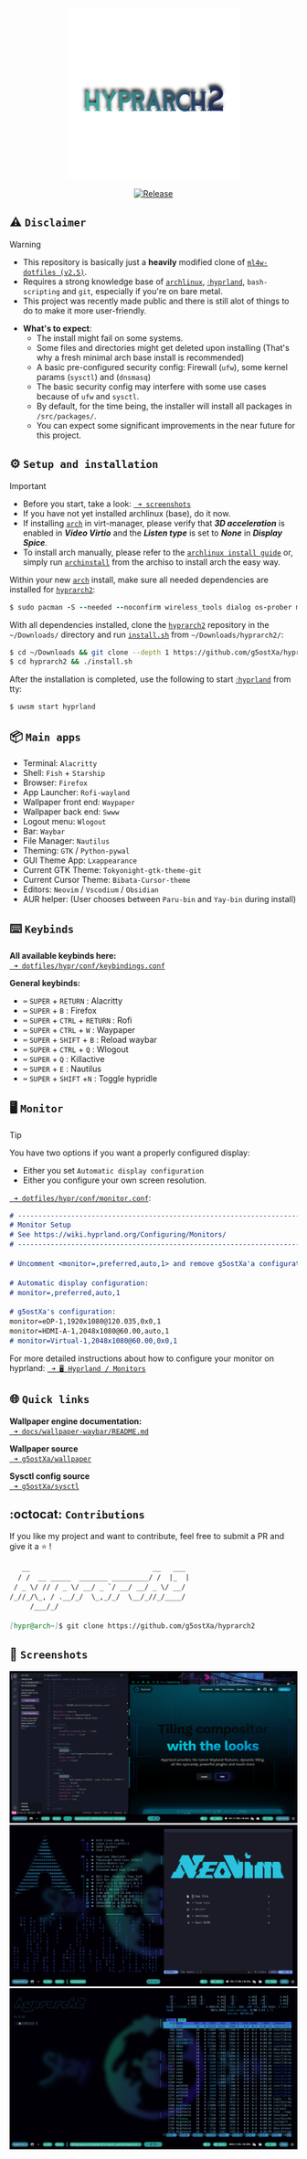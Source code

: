 <div align="center">
<img src="/assets/logos/IMG_3279.png" width="300" height="300"/>
</div>

<div align="center">

[![Release](https://img.shields.io/badge/Latest_Release-v1.3.1-blue.svg)](/releases/tag/v1.3.1)
</div>

## ⚠️ `Disclaimer`
> [!WARNING]
> - This repository is basically just a **heavily** modified clone of [`ml4w-dotfiles (v2.5)`](https://github.com/mylinuxforwork/dotfiles).
> - Requires a strong knowledge base of [`archlinux`](https://archlinux.org), [`💧hyprland`](https://hyprland.org), `bash-scripting` and `git`, especially if you're on bare metal.
> - This project was recently made public and there is still alot of things to do to make it more user-friendly.

- **What's to expect**:
  - The install might fail on some systems.
  - Some files and directories might get deleted upon installing (That's why a fresh minimal arch base install is recommended)
  - A basic pre-configured security config: Firewall (`ufw`), some kernel params (`sysctl`) and (`dnsmasq`)
  - The basic security config may interfere with some use cases because of `ufw` and `sysctl`.
  - By default, for the time being,  the installer will install all packages in `/src/packages/`.
  - You can expect some significant improvements in the near future for this project. 

## ⚙️ `Setup and installation`
> [!IMPORTANT]
> - Before you start, take a look: [` ➜ screenshots`](https://github.com/g5ostXa/hyprarch2#-screenshots)
> - If you have not yet installed archlinux (base), do it now.
> - If installing [`arch`](https://archlinux.org/) in virt-manager, please verify that **_3D acceleration_** is enabled in **_Video Virtio_** and the **_Listen type_** is set to **_None_** in **_Display Spice_**.
> - To install arch manually, please refer to the [`archlinux install guide`](https://wiki.archlinux.org/title/Installation_guide) or, simply run [`archinstall`](https://github.com/archlinux/archinstall) from the archiso to install arch the easy way.

Within your new [`arch`](https://archlinux.org/) install, make sure all needed dependencies are installed for [`hyprarch2`](/):
```ruby
$ sudo pacman -S --needed --noconfirm wireless_tools dialog os-prober mtools dosfstools base-devel git reflector xdg-utils xdg-user-dirs gum figlet dnsmasq vim openssh
```

 With all dependencies installed, clone the [`hyprarch2`](/) repository in the `~/Downloads/` directory and run [`install.sh`](/install.sh) from `~/Downloads/hyprarch2/`:
```bash
$ cd ~/Downloads && git clone --depth 1 https://github.com/g5ostXa/hyprarch2.git
$ cd hyprarch2 && ./install.sh
```

After the installation is completed, use the following to start [`💧hyprland`](https://hyprland.org) from tty:
```ruby
$ uwsm start hyprland
```

## 📦 `Main apps`
- Terminal: `Alacritty`
- Shell: `Fish` + `Starship`
- Browser: `Firefox`
- App Launcher: `Rofi-wayland`
- Wallpaper front end: `Waypaper`
- Wallpaper back end: `Swww`
- Logout menu: `Wlogout`
- Bar: `Waybar`
- File Manager: `Nautilus`
- Theming: `GTK` / `Python-pywal`
- GUI Theme App: `Lxappearance`
- Current GTK Theme: `Tokyonight-gtk-theme-git`
- Current Cursor Theme: `Bibata-Cursor-theme`
- Editors: `Neovim` / `Vscodium` / `Obsidian`
- AUR helper: (User chooses between `Paru-bin` and `Yay-bin` during install)

## ⌨️ `Keybinds`
**All available keybinds here:**\
[` ➜ dotfiles/hypr/conf/keybindings.conf`](/dotfiles/hypr/conf/keybindings.conf)

**General keybinds:**
- `⌨️` `SUPER` + `RETURN` : Alacritty
- `⌨️` `SUPER` + `B` : Firefox
- `⌨️` `SUPER` + `CTRL` + `RETURN` : Rofi
- `⌨️` `SUPER` + `CTRL` + `W` : Waypaper 
- `⌨️` `SUPER` + `SHIFT` + `B` : Reload waybar 
- `⌨️` `SUPER` + `CTRL` + `Q` : Wlogout
- `⌨️` `SUPER` + `Q` : Killactive
- `⌨️` `SUPER` + `E` : Nautilus
- `⌨️` `SUPER` + `SHIFT` +`N` : Toggle hypridle

## 🖥️ `Monitor`
> [!TIP]
> You have two options if you want a properly configured display:
> - Either you set `Automatic display configuration` 
> - Either you configure your own screen resolution.

[` ➜ dotfiles/hypr/conf/monitor.conf`](/dotfiles/hypr/conf/monitor.conf):
```md
# -------------------------------------------------------------------------------------
# Monitor Setup
# See https://wiki.hyprland.org/Configuring/Monitors/
# -------------------------------------------------------------------------------------

# Uncomment <monitor=,preferred,auto,1> and remove g5ostXa'a configuration if you want to use Automatic display configuration.

# Automatic display configuration:
# monitor=,preferred,auto,1

# g5ostXa's configuration:
monitor=eDP-1,1920x1080@120.035,0x0,1
monitor=HDMI-A-1,2048x1080@60.00,auto,1
# monitor=Virtual-1,2048x1080@60.00,0x0,1
```
For more detailed instructions about how to configure your monitor on hyprland: [` ➜ 🖥️ Hyprland / Monitors`](https://wiki.hyprland.org/Configuring/Monitors)

## 🌐 `Quick links`
**Wallpaper engine documentation:**\
[` ➜ docs/wallpaper-waybar/README.md`](/docs/wallpaper-waybar/README.md)

**Wallpaper source**\
[` ➜ g5ostXa/wallpaper`](https://github.com/g5ostXa/wallpaper)

**Sysctl config source**\
[` ➜ g5ostXa/sysctl`](https://github.com/g5ostXa/sysctl)

## :octocat: `Contributions`
If you like my project and want to contribute, feel free to submit a PR and give it a ⭐ !
```md
   __                              __   ___
  / /  __ _____  _______ _________/ /  |_  |
 / _ \/ // / _ \/ __/ _ `/ __/ __/ _ \/ __/
/_//_/\_, / .__/_/  \_,_/_/  \__/_//_/____/
     /___/_/

[hypr@arch~]$ git clone https://github.com/g5ostXa/hyprarch2
```

## 📸 `Screenshots`
<img src="/docs/screenshots/screenshot-20241201-164323.png"/>
<img src="/docs/screenshots/screenshot-20241201-165449.png"/>
<img src="/docs/screenshots/screenshot-20241201-214501.png"/>

